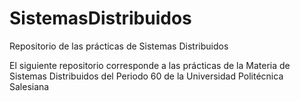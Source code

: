 # SistemasDistribuidos
Repositorio de las prácticas de Sistemas Distribuidos

El siguiente repositorio corresponde a las prácticas de la Materia de Sistemas Distribuidos
del Periodo 60 de la Universidad Politécnica Salesiana
